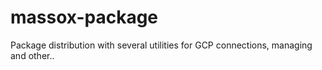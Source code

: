 # massox-package
Package distribution with several utilities for GCP connections, managing and other..
